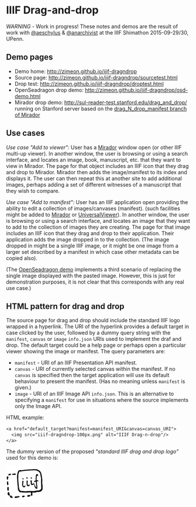 # IIIF Drag-and-drop

*WARNING* - Work in progress! These notes and demos are the result of work with [@aeschylus](https://github.com/aeschylus) & [@anarchivist](https://github.com/anarchivist) at the IIIF Shimathon 2015-09-29/30, UPenn.

## Demo pages

  * Demo home: <http://zimeon.github.io/iiif-dragndrop>
  * Source page: <http://zimeon.github.io/iiif-dragndrop/sourcetest.html>
  * Drop test: <http://zimeon.github.io/iiif-dragndrop/droptest.html>
  * OpenSeadragon drop demo: <http://zimeon.github.io/iiif-dragndrop/osd-demo.html>
  * Mirador drop demo: <http://sul-reader-test.stanford.edu/drag_and_drop/> running on Stanford server based on the [drag_N_drop_manifest branch of Mirador](https://github.com/IIIF/mirador/tree/drag_N_drop_manifest)

## Use cases

*Use case "Add to viewer":* User has a [Mirador](https://github.com/IIIF/mirador/wiki) window open (or other IIIF multi-up viewer). In another window, the user is browsing or using a search interface, and locates an image, book, manuscript, etc. that they want to view in Mirador. The page for that object includes an IIIF icon that they drag and drop to Mirador. Mirador then adds the image/manifest to its index and displays it. The user can then repeat this at another site to add additional images, perhaps adding a set of different witnesses of a manuscript that they wish to compare.

*Use case "Add to manifest"*: User has an IIIF application open providing the ability to edit a collection of images/canvases (manifest). (such facilities might be added to [Mirador](https://github.com/IIIF/mirador/wiki) or [UniversalViewer](https://github.com/britishlibrary/UniversalViewer)). In another window, the user is browsing or using a search interface, and locates an image that they want to add to the collection of images they are creating. The page for that image includes an IIIF icon that they drag and drop to their application. Their application adds the image dropped in to the collection. (The image dropped in might be a single IIIF image, or it might be one image from a larger set described by a manifest in which case other metadata can be copied also).

(The [OpenSeadragon demo](osd-demo.html) implements a third scenario of replacing the single image displayed with the pasted image. However, this is just for demonstration purposes, it is not clear that this corresponds with any real use case.) 

## HTML pattern for drag and drop

The source page for drag and drop should include the standard IIIF logo wrapped in a hyperlink. The URI of the hyperlink provides a default target in case clicked by the user, followed by a dummy query string with the `manifest`, `canvas` or `image` `info.json` URIs used to implement the draf and drop. The default target could be a help page or perhaps open a particular viewer showing the image or manifest. The query parameters are:

  * `manifest` - URI of an IIIF Presentation API manifest.
  * `canvas` - URI of currently selected canvas within the manifest. If no `canvas` is specified then the target application will use its default behaviour to present the manifest. (Has no meaning unless `manifest` is given.)
  * `image` - URI of an IIIF Image API `info.json`. This is an alternative to specifying a `manifest` for use in situations where the source implements only the Image API.

HTML example:

```
<a href="default_target?manifest=manifest_URI&canvas=canvas_URI">
  <img src="iiif-dragndrop-100px.png" alt="IIIF Drag-n-drop"/>
</a>
```

The dummy version of the proposed *"standard IIIF drag and drop logo"* used for this demo is:

![IIIF Drag-n-drop](iiif-dragndrop-100px.png)

